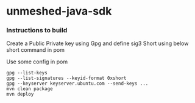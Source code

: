 # unmeshed-java-sdk

### Instructions to build

Create a Public Private key using Gpg and define sig3 Short using below short command in pom

Use some config in pom
```
gpg --list-keys
gpg --list-signatures --keyid-format 0xshort
gpg --keyserver keyserver.ubuntu.com --send-keys ...
mvn clean package
mvn deploy
```